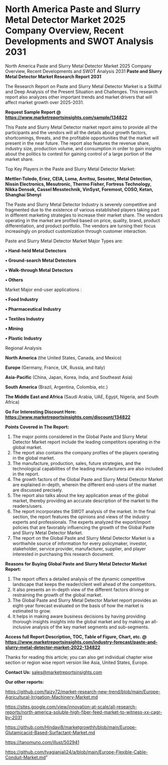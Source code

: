 # North America Paste and Slurry Metal Detector Market 2025 Company Overview, Recent Developments and SWOT Analysis 2031
 North America Paste and Slurry Metal Detector Market 2025 Company Overview, Recent Developments and SWOT Analysis 2031
<strong>Paste and Slurry Metal Detector Market Research Report 2031</strong>

The Research Report on Paste and Slurry Metal Detector Market is a Skillful and Deep Analysis of the Present Situation and Challenges. This research report also analyzes other important trends and market drivers that will affect market growth over 2025-2031.

<strong>Request Sample Report @ <a href=https://www.marketreportsinsights.com/sample/134822>https://www.marketreportsinsights.com/sample/134822</a></strong>

This Paste and Slurry Metal Detector market report aims to provide all the participants and the vendors will all the details about growth factors, shortcomings, threats, and the profitable opportunities that the market will present in the near future. The report also features the revenue share, industry size, production volume, and consumption in order to gain insights about the politics to contest for gaining control of a large portion of the market share.

Top Key Players in the Paste and Slurry Metal Detector Market:

<strong>Mettler-Toledo, Eriez, CEIA, Loma, Anritsu, Sesotec, Metal Detection, Nissin Electronics, Mesutronic, Thermo Fisher, Fortress Technology, Nikka Densok, Cassel Messtechnik, VinSyst, Foremost, COSO, Ketan, Shanghai Shenyi</strong>

The Paste and Slurry Metal Detector Industry is severely competitive and fragmented due to the existence of various established players taking part in different marketing strategies to increase their market share. The vendors operating in the market are profiled based on price, quality, brand, product differentiation, and product portfolio. The vendors are turning their focus increasingly on product customization through customer interaction.

Paste and Slurry Metal Detector Market Major Types are:

<strong>• Hand-held Metal Detectors

• Ground-search Metal Detectors

• Walk-through Metal Detectors

• Others</strong>

Market Major end-user applications :

<strong>• Food Industry

• Pharmaceutical Industry

• Textiles Industry

• Mining

• Plastic Industry</strong>

Regional Analysis

</u><strong><b>North America</b></strong> (the United States, Canada, and Mexico)

<strong><b>Europe </b></strong>(Germany, France, UK, Russia, and Italy)

<strong><b>Asia-Pacific</b></strong> (China, Japan, Korea, India, and Southeast Asia)

<strong><b>South America</b></strong> (Brazil, Argentina, Colombia, etc.)

<strong><b>The Middle East and Africa</b></strong> (Saudi Arabia, UAE, Egypt, Nigeria, and South Africa)

<strong>Go For Interesting Discount Here: <a href=https://www.marketreportsinsights.com/discount/134822>https://www.marketreportsinsights.com/discount/134822</a></strong>

<strong>Points Covered in The Report:</strong>
<ol>
  <li>The major points considered in the Global Paste and Slurry Metal Detector Market report include the leading competitors operating in the global market.</li>
  <li>The report also contains the company profiles of the players operating in the global market.</li>
  <li>The manufacture, production, sales, future strategies, and the technological capabilities of the leading manufacturers are also included in the report.</li>
  <li>The growth factors of the Global Paste and Slurry Metal Detector Market are explained in-depth, wherein the different end-users of the market are discussed precisely.</li>
  <li>The report also talks about the key application areas of the global market, thereby providing an accurate description of the market to the readers/users.</li>
  <li>The report incorporates the SWOT analysis of the market. In the final section, the report features the opinions and views of the industry experts and professionals. The experts analyzed the export/import policies that are favorably influencing the growth of the Global Paste and Slurry Metal Detector Market.</li>
  <li>The report on the Global Paste and Slurry Metal Detector Market is a worthwhile source of information for every policymaker, investor, stakeholder, service provider, manufacturer, supplier, and player interested in purchasing this research document.</li>
</ol>
<strong>Reasons for Buying Global Paste and Slurry Metal Detector Market Report:</strong>

<ol>
  <li>The report offers a detailed analysis of the dynamic competitive landscape that keeps the reader/client well ahead of the competitors.</li>
  <li>It also presents an in-depth view of the different factors driving or restraining the growth of the global market.</li>
  <li>The Global Paste and Slurry Metal Detector Market report provides an eight-year forecast evaluated on the basis of how the market is estimated to grow.</li>
  <li>It helps in making aware business decisions by having providing thorough insights insights into the global market and by making an all-inclusive analysis of the key market segments and sub-segments.</li>
</ol>
<strong>Access full Report Description, TOC, Table of Figure, Chart, etc. @ <a href=https://www.marketreportsinsights.com/industry-forecast/paste-and-slurry-metal-detector-market-2022-134822>https://www.marketreportsinsights.com/industry-forecast/paste-and-slurry-metal-detector-market-2022-134822</a></strong>


Thanks for reading this article; you can also get individual chapter wise section or region wise report version like Asia, United States, Europe.

<strong>Contact Us:</strong>
sales@marketreportsinsights.com

<strong>Our other reports:</strong>

<a href=https://github.com/faizy72/market-research-new-trend/blob/main/Europe-Agricultural-Irrigation-Machinery-Market.md>https://github.com/faizy72/market-research-new-trend/blob/main/Europe-Agricultural-Irrigation-Machinery-Market.md</a>

<a href=https://sites.google.com/view/innovation-at-scale/all-research-reports/north-america-soluble-high-fiber-feed-market-to-witness-xx-cagr-by-2031>https://sites.google.com/view/innovation-at-scale/all-research-reports/north-america-soluble-high-fiber-feed-market-to-witness-xx-cagr-by-2031</a>

<a href=https://github.com/Hindavi8/marketgrowthh/blob/main/Europe-Glutamicacid-Based-Surfactant-Market.md>https://github.com/Hindavi8/marketgrowthh/blob/main/Europe-Glutamicacid-Based-Surfactant-Market.md</a>

<a href=https://tanomuno.com/illust/502941>https://tanomuno.com/illust/502941</a>

<a href=https://github.com/tyagianjali24/a/blob/main/Europe-Flexible-Cable-Conduit-Market.md>https://github.com/tyagianjali24/a/blob/main/Europe-Flexible-Cable-Conduit-Market.md</a>"
